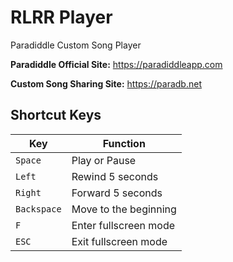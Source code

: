 # RLRR Player

Paradiddle Custom Song Player

**Paradiddle Official Site:** https://paradiddleapp.com

**Custom Song Sharing Site:** https://paradb.net

## Shortcut Keys

| Key         | Function              |
|-------------|-----------------------|
| `Space`     | Play or Pause         |
| `Left`      | Rewind 5 seconds      |
| `Right`     | Forward 5 seconds     |
| `Backspace` | Move to the beginning |
| `F`         | Enter fullscreen mode |
| `ESC`       | Exit fullscreen mode  |
